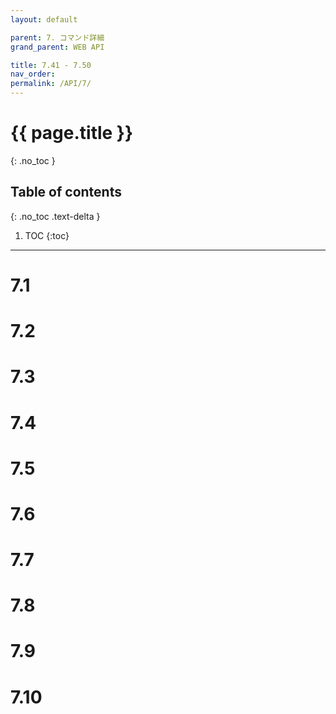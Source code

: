 ```yaml
---
layout: default

parent: 7. コマンド詳細
grand_parent: WEB API

title: 7.41 - 7.50
nav_order: 
permalink: /API/7/
---
```


# {{ page.title }}
{: .no_toc }

## Table of contents 
{: .no_toc .text-delta }

1. TOC
{:toc}

---

# 7.1

# 7.2

# 7.3

# 7.4

# 7.5

# 7.6

# 7.7

# 7.8

# 7.9

# 7.10
